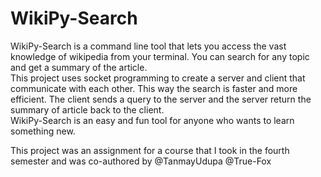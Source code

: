 <h1>WikiPy-Search</h1>

<p>
 WikiPy-Search is a command line tool that lets you access the vast knowledge of wikipedia from your terminal. You can search for any topic and get a summary of the article.<br/>
  This project uses socket programming to create a server and client that communicate with each other. This way the search is faster and more efficient. The client sends a query to the server and the server return the summary of article back to the client.<br/>
  WikiPy-Search is an easy and fun tool for anyone who wants to learn something new.
</p>

<p>
  This project was an assignment for a course that I took in the fourth semester and was co-authored by
  @TanmayUdupa
  @True-Fox
</p>
